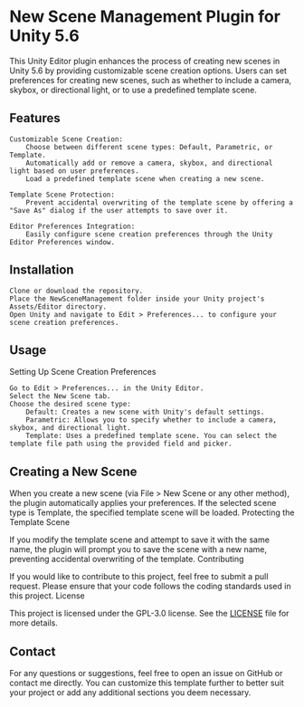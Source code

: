 # New Scene Management Plugin for Unity 5.6

This Unity Editor plugin enhances the process of creating new scenes in Unity 5.6 by providing customizable scene creation options. Users can set preferences for creating new scenes, such as whether to include a camera, skybox, or directional light, or to use a predefined template scene.
## Features

    Customizable Scene Creation:
        Choose between different scene types: Default, Parametric, or Template.
        Automatically add or remove a camera, skybox, and directional light based on user preferences.
        Load a predefined template scene when creating a new scene.

    Template Scene Protection:
        Prevent accidental overwriting of the template scene by offering a "Save As" dialog if the user attempts to save over it.

    Editor Preferences Integration:
        Easily configure scene creation preferences through the Unity Editor Preferences window.

## Installation

    Clone or download the repository.
    Place the NewSceneManagement folder inside your Unity project's Assets/Editor directory.
    Open Unity and navigate to Edit > Preferences... to configure your scene creation preferences.

## Usage
Setting Up Scene Creation Preferences

    Go to Edit > Preferences... in the Unity Editor.
    Select the New Scene tab.
    Choose the desired scene type:
        Default: Creates a new scene with Unity's default settings.
        Parametric: Allows you to specify whether to include a camera, skybox, and directional light.
        Template: Uses a predefined template scene. You can select the template file path using the provided field and picker.

## Creating a New Scene

When you create a new scene (via File > New Scene or any other method), the plugin automatically applies your preferences. If the selected scene type is Template, the specified template scene will be loaded.
Protecting the Template Scene

If you modify the template scene and attempt to save it with the same name, the plugin will prompt you to save the scene with a new name, preventing accidental overwriting of the template.
Contributing

If you would like to contribute to this project, feel free to submit a pull request. Please ensure that your code follows the coding standards used in this project.
License

This project is licensed under the GPL-3.0 license. See the [LICENSE](/tree/main?tab=GPL-3.0-1-ov-file) file for more details.

## Contact
For any questions or suggestions, feel free to open an issue on GitHub or contact me directly.
You can customize this template further to better suit your project or add any additional sections you deem necessary.
